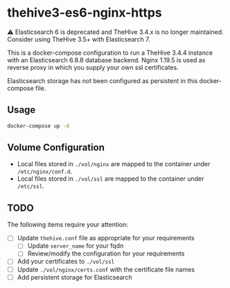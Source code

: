 # thehive3-es6-nginx-https

:warning: Elasticsearch 6 is deprecated and TheHive 3.4.x is no longer maintained.  Consider using TheHive 3.5+ with Elasticsearch 7.

This is a docker-compose configuration to run a TheHive 3.4.4 instance with an Elasticsearch 6.8.8 database backend.  Nginx 1.19.5 is used as reverse proxy in which you supply your own ssl certificates.

Elasticsearch storage has not been configured as persistent in this docker-compose file.

## Usage

```bash
docker-compose up -d
```

## Volume Configuration

- Local files stored in `./vol/nginx` are mapped to the container under `/etc/nginx/conf.d`.  
- Local files stored in `./vol/ssl` are mapped to the container under `/etc/ssl`.  

## TODO

The following items require your attention:

- [ ] Update `thehive.conf` file as appropriate for your requirements
  - [ ] Update `server_name` for your fqdn
  - [ ] Review/modify the configuration for your requirements
- [ ] Add your certificates to `./vol/ssl`
- [ ] Update `./vol/nginx/certs.conf` with the certificate file names
- [ ] Add persistent storage for Elasticsearch
